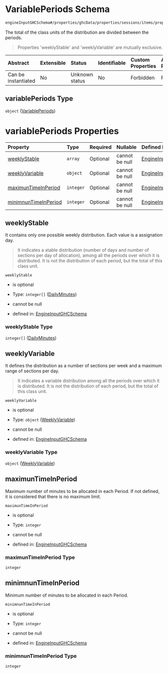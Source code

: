 # VariablePeriods Schema

```txt
engineInputGHCSchema#/properties/ghcData/properties/sessions/items/properties/distribution/properties/variablePeriods
```

The total of the class units of the distribution are divided between the periods.

> Properties 'weeklyStable' and 'weeklyVariable' are mutually exclusive.

| Abstract            | Extensible | Status         | Identifiable | Custom Properties | Additional Properties | Access Restrictions | Defined In                                                        |
| :------------------ | :--------- | :------------- | :----------- | :---------------- | :-------------------- | :------------------ | :---------------------------------------------------------------- |
| Can be instantiated | No         | Unknown status | No           | Forbidden         | Forbidden             | none                | [ghc.schema.json*](../out/ghc.schema.json "open original schema") |

## variablePeriods Type

`object` ([VariablePeriods](ghc-properties-ghcdata-properties-sessions-session-properties-distribution-properties-variableperiods.md))

# variablePeriods Properties

| Property                                      | Type      | Required | Nullable       | Defined by                                                                                                                                                                                                                                                                                                               |
| :-------------------------------------------- | :-------- | :------- | :------------- | :----------------------------------------------------------------------------------------------------------------------------------------------------------------------------------------------------------------------------------------------------------------------------------------------------------------------- |
| [weeklyStable](#weeklystable)                 | `array`   | Optional | cannot be null | [EngineInputGHCSchema](ghc-definitions-weeklystable.md "engineInputGHCSchema#/properties/ghcData/properties/sessions/items/properties/distribution/properties/variablePeriods/properties/weeklyStable")                                                                                                                  |
| [weeklyVariable](#weeklyvariable)             | `object`  | Optional | cannot be null | [EngineInputGHCSchema](ghc-definitions-weeklyvariable.md "engineInputGHCSchema#/properties/ghcData/properties/sessions/items/properties/distribution/properties/variablePeriods/properties/weeklyVariable")                                                                                                              |
| [maximunTimeInPeriod](#maximuntimeinperiod)   | `integer` | Optional | cannot be null | [EngineInputGHCSchema](ghc-properties-ghcdata-properties-sessions-session-properties-distribution-properties-variableperiods-properties-maximuntimeinperiod.md "engineInputGHCSchema#/properties/ghcData/properties/sessions/items/properties/distribution/properties/variablePeriods/properties/maximunTimeInPeriod")   |
| [minimnunTimeInPeriod](#minimnuntimeinperiod) | `integer` | Optional | cannot be null | [EngineInputGHCSchema](ghc-properties-ghcdata-properties-sessions-session-properties-distribution-properties-variableperiods-properties-minimnuntimeinperiod.md "engineInputGHCSchema#/properties/ghcData/properties/sessions/items/properties/distribution/properties/variablePeriods/properties/minimnunTimeInPeriod") |

## weeklyStable

It contains only one possible weekly distribution. Each value is a assignation day.

> It indicates a stable distribution (number of days and number of sections per day of allocation), among all the periods over which it is distributed. It is not the distribution of each period, but the total of this class unit.

`weeklyStable`

*   is optional

*   Type: `integer[]` ([DailyMinutes](ghc-definitions-weeklystable-dailyminutes.md))

*   cannot be null

*   defined in: [EngineInputGHCSchema](ghc-definitions-weeklystable.md "engineInputGHCSchema#/properties/ghcData/properties/sessions/items/properties/distribution/properties/variablePeriods/properties/weeklyStable")

### weeklyStable Type

`integer[]` ([DailyMinutes](ghc-definitions-weeklystable-dailyminutes.md))

## weeklyVariable

It defines the distribution as a number of sections per week and a maximum range of sections per day.

> It indicates a variable distribution among all the periods over which it is distributed. It is not the distribution of each period, but the total of this class unit.

`weeklyVariable`

*   is optional

*   Type: `object` ([WeeklyVariable](ghc-definitions-weeklyvariable.md))

*   cannot be null

*   defined in: [EngineInputGHCSchema](ghc-definitions-weeklyvariable.md "engineInputGHCSchema#/properties/ghcData/properties/sessions/items/properties/distribution/properties/variablePeriods/properties/weeklyVariable")

### weeklyVariable Type

`object` ([WeeklyVariable](ghc-definitions-weeklyvariable.md))

## maximunTimeInPeriod

Maximum number of minutes to be allocated in each Period. If not defined, it is considered that there is no maximum limit.

`maximunTimeInPeriod`

*   is optional

*   Type: `integer`

*   cannot be null

*   defined in: [EngineInputGHCSchema](ghc-properties-ghcdata-properties-sessions-session-properties-distribution-properties-variableperiods-properties-maximuntimeinperiod.md "engineInputGHCSchema#/properties/ghcData/properties/sessions/items/properties/distribution/properties/variablePeriods/properties/maximunTimeInPeriod")

### maximunTimeInPeriod Type

`integer`

## minimnunTimeInPeriod

Minimum number of minutes to be allocated in each Period.

`minimnunTimeInPeriod`

*   is optional

*   Type: `integer`

*   cannot be null

*   defined in: [EngineInputGHCSchema](ghc-properties-ghcdata-properties-sessions-session-properties-distribution-properties-variableperiods-properties-minimnuntimeinperiod.md "engineInputGHCSchema#/properties/ghcData/properties/sessions/items/properties/distribution/properties/variablePeriods/properties/minimnunTimeInPeriod")

### minimnunTimeInPeriod Type

`integer`
